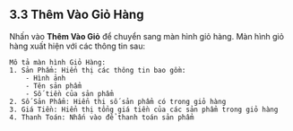 ## 3.3 Thêm Vào Giỏ Hàng

Nhấn vào **Thêm Vào Giỏ** để chuyển sang màn hình giỏ hàng. Màn hình giỏ hàng xuất hiện với các thông tin sau:

```
Mô tả màn hình Giỏ Hàng:
1. Sản Phẩm: Hiển thị các thông tin bao gồm:
    - Hình ảnh
    - Tên sản phẩm
    - Số tiền của sản phẩm
2. Số Sản Phẩm: Hiển thị số sản phẩm có trong giỏ hàng
3. Giá Tiền: Hiển thị tổng giá tiền của các sản phẩm trong giỏ hàng
4. Thanh Toán: Nhấn vào để thanh toán sản phẩm
```
